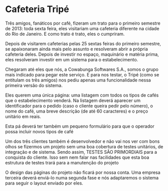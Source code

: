 Cafeteria Tripé
============

Três amigos, fanáticos por café, fizeram um trato para o primeiro semestre de 2013: toda sexta feira, eles visitariam uma cafeteria diferente na cidade do Rio de Janeiro. E como trato é trato, eles o cumpriram.

Depois de visitarem cafeterias pelas 25 sextas feiras do primeiro semestre, se apaixonaram ainda mais pelo assunto e resolveram abrir a própria cafeteria deles. Depois de investir no espaço, maquinário e matéria prima, eles resolveram investir em um sistema para o estabelecimento.

Chegaram até eles que nós, a Cowabunga Softwares S.A., somos o grupo mais indicado para pegar este serviço. E para nos testar, o Tripé (como se entitulam os três amigos) nos pediu apenas uma funcionalidade nessa primeira versão do sistema.

Eles querem uma única página: uma listagem com todos os tipos de cafés que o estabelecimento venderá. Na listagem deverá aparecer um identificador para o pedido (caso o cliente queira pedir pelo número), o nome do café, uma breve descrição (de até 60 caracteres) e o preço unitário em reais.

Esta pá deverá ter também um pequeno formulário para que o operador possa incluir novos tipos de café

Um dos três clientes também é desenvolvedor e não vai nos ver com bons olhos se fizermos um projeto sem uma boa cobertura de testes unitários, de integração e de sistema. Sendo assim, TESTES SÃO PRIMORDIAIS para a conquista do cliente. Isso sem nem falar nas facilidades que esta boa estrutura de testes trará para a manutenção do projeto

O design das páginas do projeto não ficará por nossa conta. Uma empresa terceira deverá enviá-lo numa segunda fase e nós adaptaremos o sistema para seguir o layout enviado por eles.
